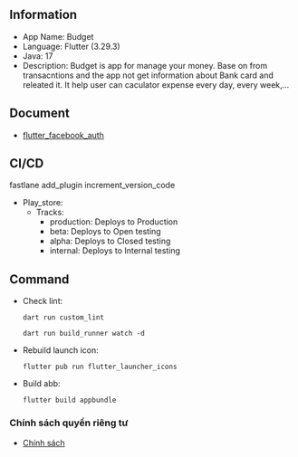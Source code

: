 ## Information
- App Name: Budget
- Language: Flutter (3.29.3)
- Java: 17
- Description: Budget is app for manage your money. Base on from transacntions and the app not get information about Bank card and releated it. It help user can caculator expense every day, every week,...
## Document
- [flutter_facebook_auth](https://facebook.meedu.app/docs/4.x.x/intro)
## CI/CD
fastlane add_plugin increment_version_code
- Play_store:
    - Tracks:
        - production: Deploys to Production
        - beta: Deploys to Open testing
        - alpha: Deploys to Closed testing
        - internal: Deploys to Internal testing

## Command
- Check lint: 
    ```
    dart run custom_lint
    ```
    ```
    dart run build_runner watch -d
    ```
- Rebuild launch icon:
    ```
    flutter pub run flutter_launcher_icons
    ```
- Build abb:
    ```
    flutter build appbundle
    ```
### Chính sách quyền riêng tư
- [Chính sách](https://www.termsfeed.com/live/2d5f7165-d7ba-49b3-b191-6f3f94b412ac)
